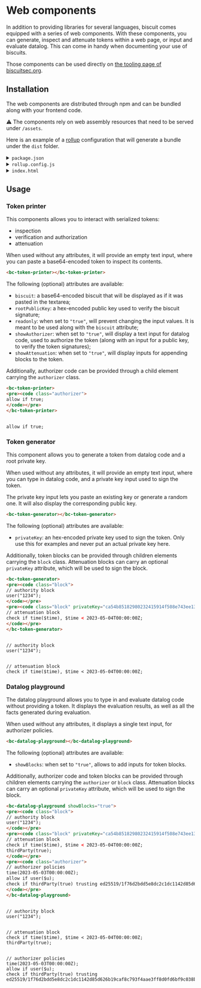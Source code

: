 # Web components

In addition to providing libraries for several languages, biscuit comes equipped
with a series of web components. With these components, you can generate, 
inspect and attenuate tokens within a web page, or input and evaluate datalog.
This can come in handy when documenting your use of biscuits.

Those components can be used directly on [the tooling page of biscuitsec.org](https://www.biscuitsec.org/docs/tooling/).

## Installation

The web components are distributed through npm and can be bundled along with your frontend code.

⚠️  The components rely on web assembly resources that need to be served under `/assets`.

Here is an example of a [rollup]() configuration that will generate a bundle under the `dist` folder.


<details>
<summary><code>package.json</code></summary>

```json
{
  "name": "wc",
  "version": "1.0.0",
  "description": "",
  "main": "index.js",
  "scripts": {
    "test": "echo \"Error: no test specified\" && exit 1",
    "build": "rollup -c"
  },
  "author": "",
  "license": "ISC",
  "dependencies": {
    "@biscuit-auth/web-components": "0.5.0"
  },
  "devDependencies": {
    "@rollup/plugin-commonjs": "^21.0.1",
    "@rollup/plugin-node-resolve": "^13.0.6",
    "@web/rollup-plugin-import-meta-assets": "^1.0.7",
    "rollup": "^2.60.0",
    "rollup-plugin-copy": "^3.4.0"
  }
}
```
</details>

<details>
<summary><code>rollup.config.js</code></summary>

```javascript
import nodeResolve from '@rollup/plugin-node-resolve';
import commonjs from '@rollup/plugin-commonjs';
import copy from 'rollup-plugin-copy';
import { importMetaAssets } from '@web/rollup-plugin-import-meta-assets';

const sourceDir = 'src';
const outputDir = 'dist';

export default {
  input: 'index.js',
  output: {
    dir: 'dist/',
    format: 'esm'
  },
  plugins: [
    nodeResolve({ browser: true }),
    commonjs({
      include: 'node_modules/**'
    }),
    copy({
      targets: [
        { src: "node_modules/@biscuit-auth/web-components/dist/assets/*", dest: "dist/assets" }
      ],
    }),
    importMetaAssets()
  ]
};
  
```

</details>

<details>
<summary><code>index.html</code></summary>

```html
…
<head>
…
<script type="module" src="/index.js"></script>
…
</head>
…
```
</details>

## Usage

### Token printer

This components allows you to interact with serialized tokens:

- inspection
- verification and authorization
- attenuation

When used without any attributes, it will provide an empty text input, where you can paste a base64-encoded token to inspect its contents.

```html
<bc-token-printer></bc-token-printer>
```

<bc-token-printer></bc-token-printer>

The following (optional) attributes are available:

- `biscuit`: a base64-encoded biscuit that will be displayed as if it was pasted
  in the textarea;
- `rootPublicKey`: a hex-encoded public key used to verify the biscuit signature;
- `readonly`: when set to `"true"`, will prevent changing the input values.
  It is meant to be used along with the `biscuit` attribute;
- `showAuthorizer`: when set to `"true"`, will display a text input for 
  datalog code, used to authorize the token (along with an input for a
  public key, to verify the token signatures);
- `showAttenuation`: when set to `"true"`, will display inputs for appending
  blocks to the token.

Additionally, authorizer code can be provided through a child element carrying
the `authorizer` class.

```html
<bc-token-printer>
<pre><code class="authorizer">
allow if true;
</code></pre>
</bc-token-printer>
```

<bc-token-printer showAuthorizer="true">
<pre><code class="authorizer">
allow if true;
</code></pre>
</bc-token-printer>

### Token generator

This component allows you to generate a token from datalog code and a root
private key.

When used without any attributes, it will provide an empty text input, where you can type in datalog code, and a private key input used to sign the token.

The private key input lets you paste an existing key or generate a random one.
It will also display the corresponding public key.

```html
<bc-token-generator></bc-token-generator>
```

<bc-token-generator></bc-token-generator>

The following (optional) attributes are available:

- `privateKey`: an hex-encoded private key used to sign the token. Only use this
  for examples and never put an actual private key here.

Additionally, token blocks can be provided through children elements carrying
the `block` class. Attenuation blocks can carry an optional `privateKey`
attribute, which will be used to sign the block.

```html
<bc-token-generator>
<pre><code class="block">
// authority block
user("1234");
</code></pre>
<pre><code class="block" privateKey="ca54b85182980232415914f508e743ee13da8024ebb12512bb517d151f4a5029">
// attenuation block
check if time($time), $time < 2023-05-04T00:00:00Z;
</code></pre>
</bc-token-generator>
```

<bc-token-generator>
<pre><code class="block">
// authority block
user("1234");
</code></pre>
<pre><code class="block" privateKey="ca54b85182980232415914f508e743ee13da8024ebb12512bb517d151f4a5029">
// attenuation block
check if time($time), $time < 2023-05-04T00:00:00Z;
</code></pre>
</bc-token-generator>

### Datalog playground

The datalog playground allows you to type in and evaluate datalog code without
providing a token. It displays the evaluation results, as well as all the facts
generated during evaluation.

When used without any attributes, it displays a single text input, for
authorizer policies.

```html
<bc-datalog-playground></bc-datalog-playground>
```

<bc-datalog-playground></bc-datalog-playground>

The following (optional) attributes are available:

- `showBlocks`: when set to `"true"`, allows to add inputs for token blocks.

Additionally, authorizer code and token blocks can be provided through children
elements carrying the `authorizer` or `block` class. Attenuation blocks can
carry an optional `privateKey` attribute, which will be used to sign the block.

```html
<bc-datalog-playground showBlocks="true">
<pre><code class="block">
// authority block
user("1234");
</code></pre>
<pre><code class="block" privateKey="ca54b85182980232415914f508e743ee13da8024ebb12512bb517d151f4a5029">
// attenuation block
check if time($time), $time < 2023-05-04T00:00:00Z;
thirdParty(true);
</code></pre>
<pre><code class="authorizer">
// authorizer policies 
time(2023-05-03T00:00:00Z);
allow if user($u);
check if thirdParty(true) trusting ed25519/1f76d2bdd5e8dc2c1dc1142d85d626b19caf8c793f4aae3ff8d0fd6bf9c038b7;
</code></pre>
</bc-datalog-playground>
```

<bc-datalog-playground showBlocks="true">
<pre><code class="block">
// authority block
user("1234");
</code></pre>
<pre><code class="block" privateKey="ca54b85182980232415914f508e743ee13da8024ebb12512bb517d151f4a5029">
// attenuation block
check if time($time), $time < 2023-05-04T00:00:00Z;
thirdParty(true);
</code></pre>
<pre><code class="authorizer">
// authorizer policies 
time(2023-05-03T00:00:00Z);
allow if user($u);
check if thirdParty(true) trusting ed25519/1f76d2bdd5e8dc2c1dc1142d85d626b19caf8c793f4aae3ff8d0fd6bf9c038b7;
</code></pre>
</bc-datalog-playground>
